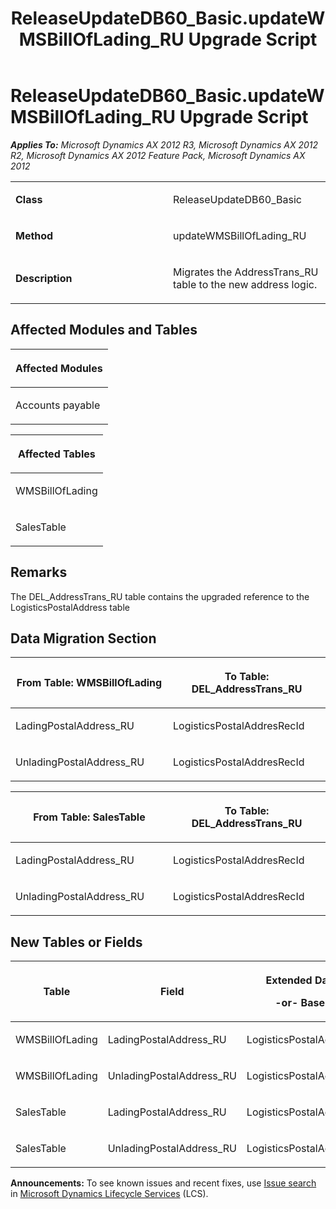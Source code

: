 ﻿---
title: ReleaseUpdateDB60_Basic.updateWMSBillOfLading_RU Upgrade Script
TOCTitle: ReleaseUpdateDB60_Basic.updateWMSBillOfLading_RU Upgrade Script
ms:assetid: 67b6293d-c923-f023-fbc0-4a5b36e8a4c0
ms:mtpsurl: https://msdn.microsoft.com/en-us/library/JJ685588(v=AX.60)
ms:contentKeyID: 49708790
ms.date: 05/18/2015
mtps_version: v=AX.60
---

# ReleaseUpdateDB60\_Basic.updateWMSBillOfLading\_RU Upgrade Script 


_**Applies To:** Microsoft Dynamics AX 2012 R3, Microsoft Dynamics AX 2012 R2, Microsoft Dynamics AX 2012 Feature Pack, Microsoft Dynamics AX 2012_

<table>
<colgroup>
<col style="width: 50%" />
<col style="width: 50%" />
</colgroup>
<tbody>
<tr class="odd">
<td><p><strong>Class</strong></p></td>
<td><p>ReleaseUpdateDB60_Basic</p></td>
</tr>
<tr class="even">
<td><p><strong>Method</strong></p></td>
<td><p>updateWMSBillOfLading_RU</p></td>
</tr>
<tr class="odd">
<td><p><strong>Description</strong></p></td>
<td><p>Migrates the AddressTrans_RU table to the new address logic.</p></td>
</tr>
</tbody>
</table>


## Affected Modules and Tables

<table>
<colgroup>
<col style="width: 100%" />
</colgroup>
<thead>
<tr class="header">
<th><p>Affected Modules</p></th>
</tr>
</thead>
<tbody>
<tr class="odd">
<td><p>Accounts payable</p></td>
</tr>
</tbody>
</table>


<table>
<colgroup>
<col style="width: 100%" />
</colgroup>
<thead>
<tr class="header">
<th><p>Affected Tables</p></th>
</tr>
</thead>
<tbody>
<tr class="odd">
<td><p>WMSBillOfLading</p></td>
</tr>
<tr class="even">
<td><p>SalesTable</p></td>
</tr>
</tbody>
</table>


## Remarks

The DEL\_AddressTrans\_RU table contains the upgraded reference to the LogisticsPostalAddress table

## Data Migration Section

<table>
<colgroup>
<col style="width: 50%" />
<col style="width: 50%" />
</colgroup>
<thead>
<tr class="header">
<th><p>From Table: WMSBillOfLading</p></th>
<th><p>To Table: DEL_AddressTrans_RU</p></th>
</tr>
</thead>
<tbody>
<tr class="odd">
<td><p>LadingPostalAddress_RU</p></td>
<td><p>LogisticsPostalAddresRecId</p></td>
</tr>
<tr class="even">
<td><p>UnladingPostalAddress_RU</p></td>
<td><p>LogisticsPostalAddresRecId</p></td>
</tr>
</tbody>
</table>


<table>
<colgroup>
<col style="width: 50%" />
<col style="width: 50%" />
</colgroup>
<thead>
<tr class="header">
<th><p>From Table: SalesTable</p></th>
<th><p>To Table: DEL_AddressTrans_RU</p></th>
</tr>
</thead>
<tbody>
<tr class="odd">
<td><p>LadingPostalAddress_RU</p></td>
<td><p>LogisticsPostalAddresRecId</p></td>
</tr>
<tr class="even">
<td><p>UnladingPostalAddress_RU</p></td>
<td><p>LogisticsPostalAddresRecId</p></td>
</tr>
</tbody>
</table>


## New Tables or Fields

<table>
<colgroup>
<col style="width: 33%" />
<col style="width: 33%" />
<col style="width: 33%" />
</colgroup>
<thead>
<tr class="header">
<th><p>Table</p></th>
<th><p>Field</p></th>
<th><p>Extended Data Type</p>
<p>-or- Base Enum</p></th>
</tr>
</thead>
<tbody>
<tr class="odd">
<td><p>WMSBillOfLading</p></td>
<td><p>LadingPostalAddress_RU</p></td>
<td><p>LogisticsPostalAddressRecId</p></td>
</tr>
<tr class="even">
<td><p>WMSBillOfLading</p></td>
<td><p>UnladingPostalAddress_RU</p></td>
<td><p>LogisticsPostalAddressRecId</p></td>
</tr>
<tr class="odd">
<td><p>SalesTable</p></td>
<td><p>LadingPostalAddress_RU</p></td>
<td><p>LogisticsPostalAddressRecId</p></td>
</tr>
<tr class="even">
<td><p>SalesTable</p></td>
<td><p>UnladingPostalAddress_RU</p></td>
<td><p>LogisticsPostalAddressRecId</p></td>
</tr>
</tbody>
</table>

  
**Announcements:** To see known issues and recent fixes, use [Issue search](http://go.microsoft.com/fwlink/?linkid=389258) in [Microsoft Dynamics Lifecycle Services](http://go.microsoft.com/fwlink/?linkid=306505) (LCS).

